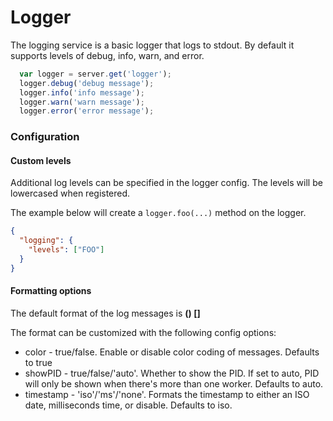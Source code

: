 # Logger
The logging service is a basic logger that logs to stdout.  By default it supports levels of debug, info, warn, and error.

```js
  var logger = server.get('logger');
  logger.debug('debug message');
  logger.info('info message');
  logger.warn('warn message');
  logger.error('error message');
```

### Configuration

#### Custom levels
Additional log levels can be specified in the logger config.  The levels will be lowercased when registered.

The example below will create a `logger.foo(...)` method on the logger.

```json
{
  "logging": {
    "levels": ["FOO"]
  }
}
```

#### Formatting options

The default format of the log messages is **(<PID>) <LEVEL> [<TIMESTAMP>] <message>**

The format can be customized with the following config options:
* color - true/false.  Enable or disable color coding of messages.  Defaults to true
* showPID - true/false/'auto'.  Whether to show the PID.  If set to auto, PID will only be shown when there's more than one worker.  Defaults to auto.
* timestamp - 'iso'/'ms'/'none'. Formats the timestamp to either an ISO date, milliseconds time, or disable.  Defaults to iso.
